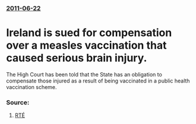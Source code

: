 ### [2011-06-22](/news/2011/06/22/index.md)

# Ireland is sued for compensation over a measles vaccination that caused serious brain injury. 

The High Court has been told that the State has an obligation to compensate those injured as a result of being vaccinated in a public health vaccination scheme.


### Source:

1. [RTÉ](http://www.rte.ie/news/2011/0622/measles.html)

